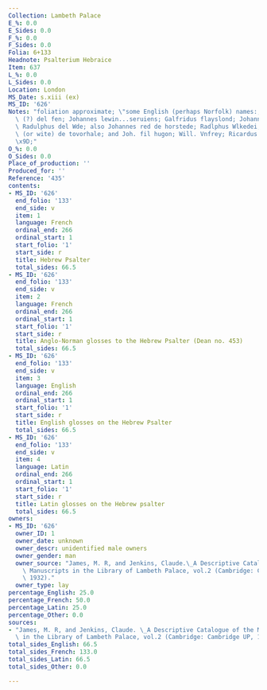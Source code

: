 ```yaml
---
Collection: Lambeth Palace
E_%: 0.0
E_Sides: 0.0
F_%: 0.0
F_Sides: 0.0
Folia: 6+133
Headnote: Psalterium Hebraice
Item: 637
L_%: 0.0
L_Sides: 0.0
Location: London
MS_Date: s.xiii (ex)
MS_ID: '626'
Notes: "foliation approximate; \"some English (perhaps Norfolk) names:; de Eq' Ruartus\
  \ (?) del fen; Johannes lewin...seruiens; Galfridus flayslond; Johannes henl ?;\
  \ Radulphus del Wde; also Johannes red de horstede; Radlphus Wlkedei; robertus bite\
  \ (or wite) de tovorhale; and Joh. fil hugon; Will. Vnfrey; Ricardus Krase (?).\"\
  \x9D;"
O_%: 0.0
O_Sides: 0.0
Place_of_production: ''
Produced_for: ''
Reference: '435'
contents:
- MS_ID: '626'
  end_folio: '133'
  end_side: v
  item: 1
  language: French
  ordinal_end: 266
  ordinal_start: 1
  start_folio: '1'
  start_side: r
  title: Hebrew Psalter
  total_sides: 66.5
- MS_ID: '626'
  end_folio: '133'
  end_side: v
  item: 2
  language: French
  ordinal_end: 266
  ordinal_start: 1
  start_folio: '1'
  start_side: r
  title: Anglo-Norman glosses to the Hebrew Psalter (Dean no. 453)
  total_sides: 66.5
- MS_ID: '626'
  end_folio: '133'
  end_side: v
  item: 3
  language: English
  ordinal_end: 266
  ordinal_start: 1
  start_folio: '1'
  start_side: r
  title: English glosses on the Hebrew Psalter
  total_sides: 66.5
- MS_ID: '626'
  end_folio: '133'
  end_side: v
  item: 4
  language: Latin
  ordinal_end: 266
  ordinal_start: 1
  start_folio: '1'
  start_side: r
  title: Latin glosses on the Hebrew psalter
  total_sides: 66.5
owners:
- MS_ID: '626'
  owner_ID: 1
  owner_date: unknown
  owner_descr: unidentified male owners
  owner_gender: man
  owner_source: "James, M. R, and Jenkins, Claude.\_A Descriptive Catalogue of the\
    \ Manuscripts in the Library of Lambeth Palace, vol.2 (Cambridge: Cambridge UP,\
    \ 1932)."
  owner_type: lay
percentage_English: 25.0
percentage_French: 50.0
percentage_Latin: 25.0
percentage_Other: 0.0
sources:
- "James, M. R, and Jenkins, Claude. \_A Descriptive Catalogue of the Manuscripts\
  \ in the Library of Lambeth Palace, vol.2 (Cambridge: Cambridge UP, 1932)."
total_sides_English: 66.5
total_sides_French: 133.0
total_sides_Latin: 66.5
total_sides_Other: 0.0

---
```

